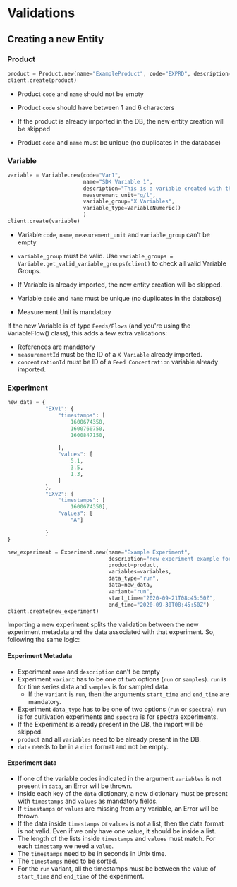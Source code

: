 # Validations

## Creating a new Entity

### Product 

```python 
product = Product.new(name="ExampleProduct", code="EXPRD", description="Example Product")
client.create(product)
``` 

* Product `code` and `name` should not be empty
* Product `code` should have between 1 and 6 characters

* If the product is already imported in the DB, the new entity creation will be skipped
* Product `code` and `name` must be unique (no duplicates in the database) 


### Variable

```python 
variable = Variable.new(code="Var1", 
                        name="SDK Variable 1", 
                        description="This is a variable created with the SDK", 
                        measurement_unit="g/l", 
                        variable_group="X Variables", 
                        variable_type=VariableNumeric()
                        )
client.create(variable)
``` 

* Variable `code`, `name`, `measurement_unit` and `variable_group` can't be empty 
* `variable_group` must be valid. Use `variable_groups = Variable.get_valid_variable_groups(client)` to check all valid Variable Groups. 

* If Variable is already imported, the new entity creation will be skipped.
* Variable `code` and `name` must be unique (no duplicates in the database) 
* Measurement Unit is mandatory

If the new Variable is of type `Feeds/Flows` (and you're using the VariableFlow() class), this adds a few extra validations: 

* References are mandatory
* `measurementId` must be the ID of a `X Variable` already imported.
* `concentrationId` must be ID of a `Feed Concentration` variable already imported. 

### Experiment

```python
new_data = {
            "EXv1": {
                "timestamps": [
                    1600674350,
                    1600760750,
                    1600847150,

                ],
                "values": [
                    5.1,
                    3.5,
                    1.3,
                ]
            },
            "EXv2": {
                "timestamps": [
                    1600674350],
                "values": [
                    "A"]

            }
}

new_experiment = Experiment.new(name="Example Experiment",
                                description="new experiment example for sdk",
                                product=product,
                                variables=variables,
                                data_type="run",
                                data=new_data,
                                variant="run",
                                start_time="2020-09-21T08:45:50Z", 
                                end_time="2020-09-30T08:45:50Z")
client.create(new_experiment)
```

Importing a new experiment splits the validation between the new experiment metadata and the data associated with that experiment. So, following the same logic:

#### Experiment Metadata

* Experiment `name` and `description` can't be empty
* Experiment `variant` has to be one of two options (`run` or `samples`). `run` is for time series data and `samples` is for sampled data.
    * If the `variant` is `run`, then the arguments `start_time` and `end_time` are mandatory.
* Experiment `data_type` has to be one of two options (`run` or `spectra`). `run` is for cultivation experiments and `spectra` is for spectra experiments.
* If the Experiment is already present in the DB, the import will be skipped. 
* `product` and all `variables` need to be already present in the DB.
* `data` needs to be in a `dict` format and not be empty. 

#### Experiment data

* If one of the variable codes indicated in the argument `variables` is not present in `data`, an Error will be thrown. 
* Inside each key of the `data` dictionary, a new dictionary must be present with `timestamps` and `values` as mandatory fields.
* If `timestamps` or `values` are missing from any variable, an Error will be thrown. 
* If the data inside `timestamps` or `values` is not a list, then the data format is not valid. Even if we only have one value, it should be inside a list.
* The length of the lists inside `timestamps` and `values` must match. For each `timestamp` we need a `value`.
* The `timestamps` need to be in seconds in Unix time. 
* The `timestamps` need to be sorted. 
* For the `run` variant, all the timestamps must be between the value of `start_time` and `end_time` of the experiment. 
